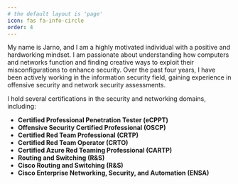 ```yaml
---
# the default layout is 'page'
icon: fas fa-info-circle
order: 4
---
```

My name is Jarno, and I am a highly motivated individual with a positive and hardworking mindset. I am passionate about understanding how computers and networks function and finding creative ways to exploit their misconfigurations to enhance security. Over the past four years, I have been actively working in the information security field, gaining experience in offensive security and network security assessments.

I hold several certifications in the security and networking domains, including:

- **Certified Professional Penetration Tester (eCPPT)**
- **Offensive Security Certified Professional (OSCP)**
- **Certified Red Team Professional (CRTP)**
- **Certified Red Team Operator (CRTO)**
- **Certified Azure Red Teaming Professional (CARTP)**
- **Routing and Switching (R&S)**
- **Cisco Routing and Switching (R&S)**
- **Cisco Enterprise Networking, Security, and Automation (ENSA)**